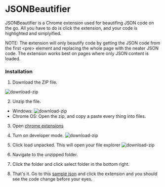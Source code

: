 # JSONBeautifier

JSONBeautifier is a Chrome extension used for beautifing JSON code on the go. All you have to do is click the extension, and your code is highlighted and simplyified.

NOTE: The extension will only beautify code by getting the JSON code from the first &lt;pre&gt; element and replacing the whole page with the neater JSON code. The extension works best on pages where only JSON content is loaded.

### Installation

1. Download the ZIP file.

![download-zip](./installation-instuctions/download-zip.png)

2. Unzip the file.

 - Windows:
   ![download-zip](./installation-instuctions/unzip-file-windows.png)
 - Chrome OS:
   Open the zip, and copy a paste every thing into files.

3. Open [chrome extensions](chrome://extensions)

4. Turn on developer mode.
![download-zip](./installation-instuctions/turn-on-developer-mode.png)

5. Click load unpacked. This will open your file explorer
![download-zip](./installation-instuctions/load-packed.png)

6. Navigate to the unzipped folder.

7. Click the folder and click select folder in the bottom right.

8. That's it. Go to this [sample json](https://cookiegamer733.repl.co/sample-json) and click the extension and you should see the code change before your eyes.